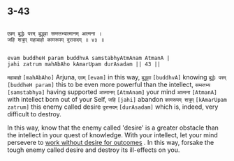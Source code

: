## 3-43


```shloka-sa

एवम् बुद्धेः परम् बुद्ध्वा सम्स्तभ्यात्मानम् आत्मना ।
जहि शत्रुम् महाबाहो कामरूपम् दुरासदम् ॥ ४३ ॥

```
```shloka-sa-hk

evam buddheH param buddhvA samstabhyAtmAnam AtmanA |
jahi zatrum mahAbAho kAmarUpam durAsadam || 43 ||

```
`महाबाहो` `[mahAbAho]` Arjuna, `एवम्` `[evam]` in this way, `बुद्ध्वा` `[buddhvA]` knowing `बुद्धेः परम्` `[buddheH param]` this to be even more powerful than the intellect, `सम्स्तभ्य` `[samstabhya]` having supported `आत्मानम्` `[AtmAnam]` your mind `आत्मना` `[AtmanA]` with intellect born out of your Self, `जहि` `[jahi]` abandon `कामरूपम् शत्रुम्` `[kAmarUpam zatrum]` this enemy called desire `दुरासदम्` `[durAsadam]` which is, indeed, very difficult to destroy.



In this way, know that the enemy called 'desire' is a greater obstacle than the intellect in your quest of knowledge. With your intellect, let your mind persevere to 
[work without desire for outcomes](karmayoga)
. In this way, forsake the tough enemy called desire and destroy its ill-effects on you.


